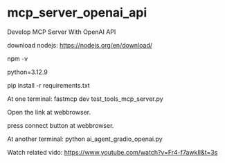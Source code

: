# mcp_server_openai_api

Develop MCP Server With OpenAI API

download nodejs: https://nodejs.org/en/download/

npm -v

python=3.12.9

pip install -r requirements.txt

At one terminal:
fastmcp dev test_tools_mcp_server.py

Open the link at webbrowser.

press connect button at webbrowser. 

At another terminal:
python ai_agent_gradio_openai.py

Watch related vido: https://www.youtube.com/watch?v=Fr4-f7awkII&t=3s
